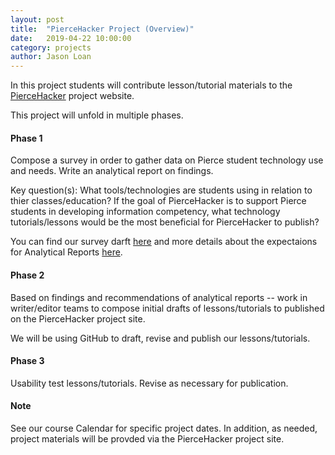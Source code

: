 ```yaml
---
layout: post
title:  "PierceHacker Project (Overview)" 
date:   2019-04-22 10:00:00
category: projects
author: Jason Loan 
---
```


In this project students will contribute lesson/tutorial materials to the [PierceHacker](https://jloan.github.io/pierce-hacker/) project website.

This project will unfold in multiple phases.

#### Phase 1 

Compose a survey in order to gather data on Pierce student technology use and needs. Write an analytical report on findings. 

Key question(s): What tools/technologies are students using in relation to thier classes/education? If the goal of PierceHacker is to support Pierce students in developing information competency, what technology tutorials/lessons would be the most beneficial for PierceHacker to publish?  

You can find our survey darft [here](https://forms.gle/qmAWrUh93AJ9o4Nv7) and more details about the expectaions for Analytical Reports [here](_posts/2019-05-01-phreport.md).

#### Phase 2

Based on findings and recommendations of analytical reports -- work in writer/editor teams to compose initial drafts of lessons/tutorials to published on the PierceHacker project site.

We will be using GitHub to draft, revise and publish our lessons/tutorials. 

#### Phase 3

Usability test lessons/tutorials. Revise as necessary for publication.

#### Note

See our course Calendar for specific project dates. In addition, as needed, project materials will be provded via the PierceHacker project site.
